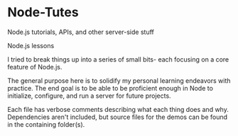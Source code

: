 # Node-Tutes
Node.js tutorials, APIs, and other server-side stuff

Node.js lessons

I tried to break things up into a series of small bits- each focusing on a core feature of Node.js.

The general purpose here is to solidify my personal learning endeavors with practice. The end goal is to be able to be proficient enough in Node to initialize, configure, and run a server for future projects. 

Each file has verbose comments describing what each thing does and why. Dependencies aren't included, but source files for the demos can be found in the containing folder(s).
